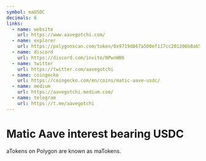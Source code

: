 ```yaml
---
symbol: maUSDC
decimals: 6
links:
  - name: website
    url: https://www.aavegotchi.com/
  - name: explorer
    url: https://polygonscan.com/token/0x9719d867a500ef117cc201206b8ab51e794d3f82
  - name: discord
    url: https://discord.com/invite/NPwnWB6
  - name: twitter
    url: https://twitter.com/aavegotchi
  - name: coingecko
    url: https://coingecko.com/en/coins/matic-aave-usdc/
  - name: medium
    url: https://aavegotchi.medium.com/
  - name: telegram
    url: https://t.me/aavegotchi
---
```


# Matic Aave interest bearing USDC

aTokens on Polygon are known as maTokens.
